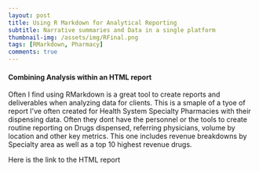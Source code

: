 ```yaml
---
layout: post
title: Using R Markdown for Analytical Reporting
subtitle: Narrative summaries and Data in a single platform
thumbnail-img: /assets/img/RFinal.png
tags: [RMarkdown, Pharmacy]
comments: true
---
```


#### Combining Analysis within an HTML report

Often I find using RMarkdown is a great tool to create reports and deliverables when analyzing data for clients. This is a smaple of a tyoe of report I've often created for Health System Specialty Pharmacies with their dispensing data. Often they dont have the personnel or the tools to create routine reporting on Drugs dispensed, referring physicians, volume by location and other key metrics.  This one includes revenue breakdowns by Specialty area as well as a top 10 highest revenue drugs.

Here is the link to the HTML report
